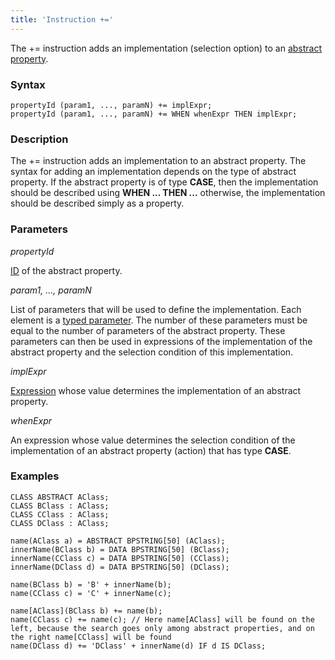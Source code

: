 ```yaml
---
title: 'Instruction +='
---
```


The += instruction adds an implementation (selection option) to an [abstract property](Property_extension.md).

### Syntax

    propertyId (param1, ..., paramN) += implExpr;
    propertyId (param1, ..., paramN) += WHEN whenExpr THEN implExpr;

### Description

The += instruction adds an implementation to an abstract property. The syntax for adding an implementation depends on the type of abstract property. If the abstract property is of type **CASE**, then the implementation should be described using **WHEN ... THEN ...** otherwise, the implementation should be described simply as a property. 

### Parameters

*propertyId*

[ID](IDs.md#propertyid-broken) of the abstract property. 

*param1, ..., paramN*

List of parameters that will be used to define the implementation. Each element is a [typed parameter](IDs.md#paramid-broken). The number of these parameters must be equal to the number of parameters of the abstract property. These parameters can then be used in expressions of the implementation of the abstract property and the selection condition of this implementation.

*implExpr*

[Expression](Expression.md) whose value determines the implementation of an abstract property.

*whenExpr*

An expression whose value determines the selection condition of the implementation of an abstract property (action) that has type **CASE**. 

### Examples


```lsf
CLASS ABSTRACT AClass;
CLASS BClass : AClass;
CLASS CClass : AClass;
CLASS DClass : AClass;

name(AClass a) = ABSTRACT BPSTRING[50] (AClass);
innerName(BClass b) = DATA BPSTRING[50] (BClass);
innerName(CClass c) = DATA BPSTRING[50] (CClass);
innerName(DClass d) = DATA BPSTRING[50] (DClass);

name(BClass b) = 'B' + innerName(b);
name(CClass c) = 'C' + innerName(c);

name[AClass](BClass b) += name(b);
name(CClass c) += name(c); // Here name[AClass] will be found on the left, because the search goes only among abstract properties, and on the right name[CClass] will be found
name(DClass d) += 'DClass' + innerName(d) IF d IS DClass;
```

  
